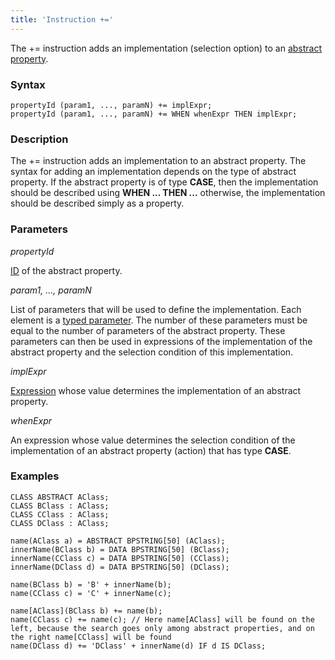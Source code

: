 ```yaml
---
title: 'Instruction +='
---
```


The += instruction adds an implementation (selection option) to an [abstract property](Property_extension.md).

### Syntax

    propertyId (param1, ..., paramN) += implExpr;
    propertyId (param1, ..., paramN) += WHEN whenExpr THEN implExpr;

### Description

The += instruction adds an implementation to an abstract property. The syntax for adding an implementation depends on the type of abstract property. If the abstract property is of type **CASE**, then the implementation should be described using **WHEN ... THEN ...** otherwise, the implementation should be described simply as a property. 

### Parameters

*propertyId*

[ID](IDs.md#propertyid-broken) of the abstract property. 

*param1, ..., paramN*

List of parameters that will be used to define the implementation. Each element is a [typed parameter](IDs.md#paramid-broken). The number of these parameters must be equal to the number of parameters of the abstract property. These parameters can then be used in expressions of the implementation of the abstract property and the selection condition of this implementation.

*implExpr*

[Expression](Expression.md) whose value determines the implementation of an abstract property.

*whenExpr*

An expression whose value determines the selection condition of the implementation of an abstract property (action) that has type **CASE**. 

### Examples


```lsf
CLASS ABSTRACT AClass;
CLASS BClass : AClass;
CLASS CClass : AClass;
CLASS DClass : AClass;

name(AClass a) = ABSTRACT BPSTRING[50] (AClass);
innerName(BClass b) = DATA BPSTRING[50] (BClass);
innerName(CClass c) = DATA BPSTRING[50] (CClass);
innerName(DClass d) = DATA BPSTRING[50] (DClass);

name(BClass b) = 'B' + innerName(b);
name(CClass c) = 'C' + innerName(c);

name[AClass](BClass b) += name(b);
name(CClass c) += name(c); // Here name[AClass] will be found on the left, because the search goes only among abstract properties, and on the right name[CClass] will be found
name(DClass d) += 'DClass' + innerName(d) IF d IS DClass;
```

  
